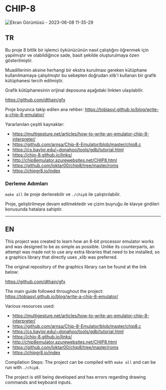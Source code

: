 # CHIP-8
![Ekran Görüntüsü - 2023-06-08 11-35-29](https://github.com/StartaBafras/CHIP-8/assets/30952126/57255ad3-1b65-4af0-a81b-c1a79eeb3998)

## TR

Bu proje 8 bitlik bir işlemci öykünücünün nasıl çalıştığını öğrenmek için yapılmıştır ve olabildiğince sade, basit şekilde oluşturulmaya özen gösterilmiştir.

Muadillerinin aksine herhangi bir ekstra kurulması gereken kütüphane kullanılmamaya çalışılmıştır bu sebepten doğrudan xlib'i kullanan bir grafik kütüphanesi tercih edilmiştir. 

Grafik kütüphanesinin orijinal deposuna aşağıdaki linkten ulaşılabilir.

https://github.com/dthain/gfx


Proje boyunca takip edilen ana rehber: https://tobiasvl.github.io/blog/write-a-chip-8-emulator/

Yararlanılan çeşitli kaynaklar:

* https://multigesture.net/articles/how-to-write-an-emulator-chip-8-interpreter/
* https://github.com/arnsa/Chip-8-Emulator/blob/master/chip8.c
* https://cs.baylor.edu/~donahoo/tools/gdb/tutorial.html
* https://chip-8.github.io/links/
* http://chip8emulator.azurewebsites.net/CHIP8.html
* https://github.com/loktar00/chip8/tree/master/roms
* https://chipgr8.io/index

### Derleme Adımları

`make all` ile proje derlenebilir ve `./chip8` ile çalıştırılabilir.

Proje, geliştirilmeye devam edilmektedir ve çizim buyruğu ile klavye girdileri konusunda hatalara sahiptir.

***

## EN

This project was created to learn how an 8-bit processor emulator works and was designed to be as simple as possible. Unlike its counterparts, an attempt was made not to use any extra libraries that need to be installed, so a graphics library that directly uses ,xlib was preferred.

The original repository of the graphics library can be found at the link below:

https://github.com/dthain/gfx

The main guide followed throughout the project: https://tobiasvl.github.io/blog/write-a-chip-8-emulator/

Various resources used:

* https://multigesture.net/articles/how-to-write-an-emulator-chip-8-interpreter/
* https://github.com/arnsa/Chip-8-Emulator/blob/master/chip8.c
* https://cs.baylor.edu/~donahoo/tools/gdb/tutorial.html
* https://chip-8.github.io/links/
* http://chip8emulator.azurewebsites.net/CHIP8.html
* https://github.com/loktar00/chip8/tree/master/roms
* https://chipgr8.io/index

Compilation Steps:
The project can be compiled with `make all` and can be run with `./chip8`.

The project is still being developed and has errors regarding drawing commands and keyboard inputs.
